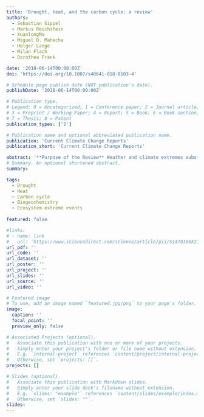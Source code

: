 ```yaml
---
title: 'Drought, heat, and the carbon cycle: a review'
authors:
  - Sebastian Sippel
  - Markus Reichstein
  - XuanlongMa
  - Miguel D. Mahecha
  - Holger Lange
  - Milan Flach
  - Dorothea Frank

date: '2018-06-14T00:00:00Z'
doi: 'https://doi.org/10.1007/s40641-018-0103-4'

# Schedule page publish date (NOT publication's date).
publishDate: '2018-06-14T00:00:00Z'

# Publication type.
# Legend: 0 = Uncategorized; 1 = Conference paper; 2 = Journal article;
# 3 = Preprint / Working Paper; 4 = Report; 5 = Book; 6 = Book section;
# 7 = Thesis; 8 = Patent
publication_types: ['2']

# Publication name and optional abbreviated publication name.
publication: 'Current Climate Change Reports'
publication_short: 'Current Climate Change Reports'

abstract: '**Purpose of the Review** Weather and climate extremes substantially affect global- and regional-scale carbon (C) cycling, and thus spatially or temporally extended climatic extreme events jeopardize terrestrial ecosystem carbon sequestration. We illustrate the relevance of drought and/or heat events (“DHE”) for the carbon cycle and highlight underlying concepts and complex impact mechanisms. We review recent results, discuss current research needs and emerging research topics. **Recent Findings** Our review covers topics critical to understanding, attributing and predicting the effects of DHE on the terrestrial carbon cycle:(1) ecophysiological impact mechanisms and mediating factors, (2) the role of timing, duration and dynamical effects through which DHE impacts on regional-scale carbon cycling are either attenuated or enhanced, and (3) large-scale atmospheric conditions under which DHE are likely to unfold and to affect the terrestrial carbon cycle. Recent research thus shows the need to view these events in a broader spatial and temporal perspective that extends assessments beyond local and concurrent C cycle impacts of DHE. **Summary** Novel data streams, model (ensemble) simulations, and analyses allow to better understand carbon cycle impacts not only in response to their proximate drivers (drought, heat, etc.) but also attributing them to underlying changes in drivers and large-scale atmospheric conditions. These attribution-type analyses increasingly address and disentangle various sequences or dynamical interactions of events and their impacts, including compensating or amplifying effects on terrestrial carbon cycling.'
# Summary. An optional shortened abstract.
summary: 

tags:
  - Drought
  - Heat
  - Carbon cycle
  - Biogeochemistry
  - Ecosystem extreme events
  
featured: false

#links:
# - name: link
#   url: 'https://www.sciencedirect.com/science/article/pii/S1470160X21006658'
url_pdf: ''
url_code: ''
url_dataset: ''
url_poster: ''
url_project: ''
url_slides: ''
url_source: ''
url_video: ''

# Featured image
# To use, add an image named `featured.jpg/png` to your page's folder.
image:
  caption: ''
  focal_point: ''
  preview_only: false

# Associated Projects (optional).
#   Associate this publication with one or more of your projects.
#   Simply enter your project's folder or file name without extension.
#   E.g. `internal-project` references `content/project/internal-project/index.md`.
#   Otherwise, set `projects: []`.
projects: []

# Slides (optional).
#   Associate this publication with Markdown slides.
#   Simply enter your slide deck's filename without extension.
#   E.g. `slides: "example"` references `content/slides/example/index.md`.
#   Otherwise, set `slides: ""`.
slides:
---
```


